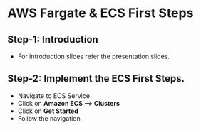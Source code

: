 # AWS Fargate & ECS First Steps

## Step-1: Introduction
-  For introduction slides refer the presentation slides. 

## Step-2: Implement the ECS First Steps. 
- Navigate to ECS Service
- Click on **Amazon ECS --> Clusters**
- Click on **Get Started**
- Follow the navigation